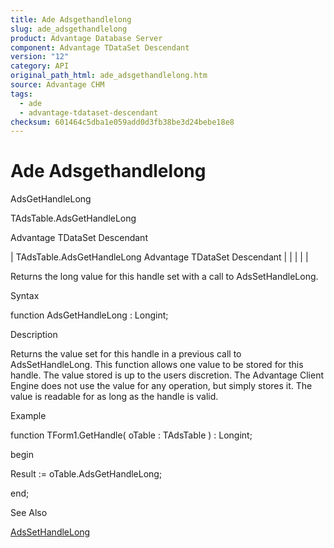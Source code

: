 ```yaml
---
title: Ade Adsgethandlelong
slug: ade_adsgethandlelong
product: Advantage Database Server
component: Advantage TDataSet Descendant
version: "12"
category: API
original_path_html: ade_adsgethandlelong.htm
source: Advantage CHM
tags:
  - ade
  - advantage-tdataset-descendant
checksum: 601464c5dba1e059add0d3fb38be3d24bebe18e8
---
```


# Ade Adsgethandlelong

AdsGetHandleLong

TAdsTable.AdsGetHandleLong

Advantage TDataSet Descendant

| TAdsTable.AdsGetHandleLong  Advantage TDataSet Descendant |  |  |  |  |

Returns the long value for this handle set with a call to AdsSetHandleLong.

Syntax

function AdsGetHandleLong : Longint;

Description

Returns the value set for this handle in a previous call to AdsSetHandleLong. This function allows one value to be stored for this handle. The value stored is up to the users discretion. The Advantage Client Engine does not use the value for any operation, but simply stores it. The value is readable for as long as the handle is valid.

Example

function TForm1.GetHandle( oTable : TAdsTable ) : Longint;

begin

Result := oTable.AdsGetHandleLong;

end;

See Also

[AdsSetHandleLong](ade_adssethandlelong.md)
